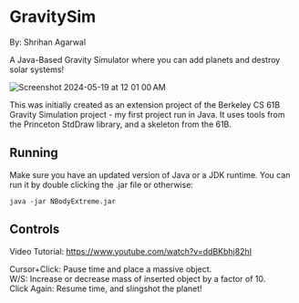 # GravitySim
By: Shrihan Agarwal

A Java-Based Gravity Simulator where you can add planets and destroy solar systems!

![Screenshot 2024-05-19 at 12 01 00 AM](https://github.com/ShrihanSolo/GravitySim/assets/69968384/dd61772b-235f-40e2-872f-69d696dc4c9e)

  
This was initially created as an extension project of the Berkeley CS 61B Gravity Simulation project - my first project run in Java. It uses tools from the Princeton StdDraw library, and a skeleton from the 61B.
  
## Running

Make sure you have an updated version of Java or a JDK runtime. You can run it by double clicking the .jar file or otherwise:

`java -jar NBodyExtreme.jar`

## Controls

Video Tutorial: https://www.youtube.com/watch?v=ddBKbhj82hI

Cursor+Click: Pause time and place a massive object.  
W/S: Increase or decrease mass of inserted object by a factor of 10.  
Click Again: Resume time, and slingshot the planet!
